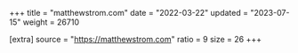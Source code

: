 +++
title = "matthewstrom.com"
date = "2022-03-22"
updated = "2023-07-15"
weight = 26710

[extra]
source = "https://matthewstrom.com"
ratio = 9
size = 26
+++
